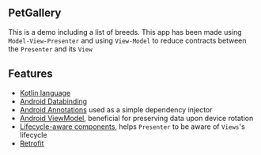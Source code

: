 ## PetGallery

This is a demo including a list of breeds. This app has been made using `Model-View-Presenter`
and using `View-Model` to reduce contracts between the `Presenter` and its `View`

## Features
* [Kotlin language](https://kotlinlang.org/)
* [Android Databinding](https://developer.android.com/topic/libraries/data-binding/index.html)
* [Android Annotations](http://androidannotations.org/) used as a simple dependency injector
* [Android ViewModel](https://developer.android.com/topic/libraries/architecture/viewmodel.html), beneficial for preserving data upon device rotation
* [Lifecycle-aware components](https://developer.android.com/topic/libraries/architecture/lifecycle.html), helps `Presenter` to be aware of `Views`'s lifecycle
* [Retrofit](https://square.github.io/retrofit/)
